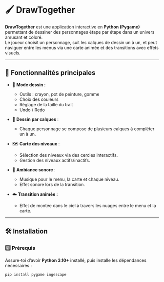 # 🖌️ DrawTogether

**DrawTogether** est une application interactive en **Python (Pygame)** permettant de dessiner des personnages étape par étape dans un univers amusant et coloré.  
Le joueur choisit un personnage, suit les calques de dessin un à un, et peut naviguer entre les menus via une carte animée et des transitions avec effets visuels.

---

## 🚀 Fonctionnalités principales

- 🎨 **Mode dessin** :
  - Outils : crayon, pot de peinture, gomme
  - Choix des couleurs
  - Réglage de la taille du trait
  - Undo / Redo

- 🧩 **Dessin par calques** :
  - Chaque personnage se compose de plusieurs calques à compléter un à un.

- 🗺️ **Carte des niveaux** :
  - Sélection des niveaux via des cercles interactifs.
  - Gestion des niveaux actifs/inactifs.

- 🎵 **Ambiance sonore** :
  - Musique pour le menu, la carte et chaque niveau.
  - Effet sonore lors de la transition.

- ☁️ **Transition animée** :
  - Effet de montée dans le ciel à travers les nuages entre le menu et la carte.

---

## 🛠️ Installation

### 1️⃣ Prérequis
Assure-toi d’avoir **Python 3.10+** installé, puis installe les dépendances nécessaires :

```bash
pip install pygame ingescape
